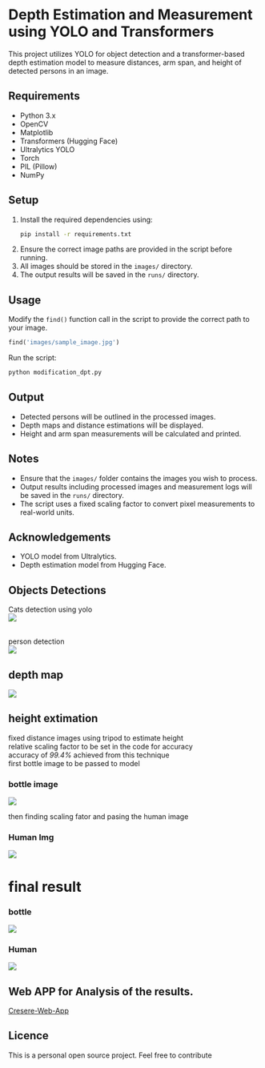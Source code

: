 # Depth Estimation and Measurement using YOLO and Transformers

This project utilizes YOLO for object detection and a transformer-based depth estimation model to measure distances, arm span, and height of detected persons in an image.

## Requirements
- Python 3.x
- OpenCV
- Matplotlib
- Transformers (Hugging Face)
- Ultralytics YOLO
- Torch
- PIL (Pillow)
- NumPy

## Setup
1. Install the required dependencies using:
   ```sh
   pip install -r requirements.txt
   ```
2. Ensure the correct image paths are provided in the script before running.
3. All images should be stored in the `images/` directory.
4. The output results will be saved in the `runs/` directory.

## Usage
Modify the `find()` function call in the script to provide the correct path to your image.
```python
find('images/sample_image.jpg')
```

Run the script:
```sh
python modification_dpt.py
```

## Output
- Detected persons will be outlined in the processed images.
- Depth maps and distance estimations will be displayed.
- Height and arm span measurements will be calculated and printed.

## Notes
- Ensure that the `images/` folder contains the images you wish to process.
- Output results including processed images and measurement logs will be saved in the `runs/` directory.
- The script uses a fixed scaling factor to convert pixel measurements to real-world units.

## Acknowledgements
- YOLO model from Ultralytics.
- Depth estimation model from Hugging Face.

## Objects Detections
Cats detection using yolo<br>
<img src='runs/detect/predict/000000039769.jpg'>

<br>person detection<br>
<img src="runs/detect/predict3/Gnanu.jpg">

## depth map
<img src="images/depth-map.png">

## height extimation 
fixed distance images using tripod to estimate height<br>
relative scaling factor to be set in the code for accuracy <br>
accuracy of *99.4%* achieved from this technique<br>
first bottle image to be passed to model<br>

### bottle image
<img src="images/BOTTLE.jpg">

then finding scaling fator and pasing the human image
### Human Img
<img src="images/Tripod_img_1.jpg">

# final result
### bottle 
<img src="images/Bottle result.png">

### Human
<img src="images/result1.png">

## Web APP for Analysis of the results.
[Cresere-Web-App](https://github.com/gnanendranaidun/Crescere-data.git)
## Licence
This is a personal open source project.
Feel free to contribute
